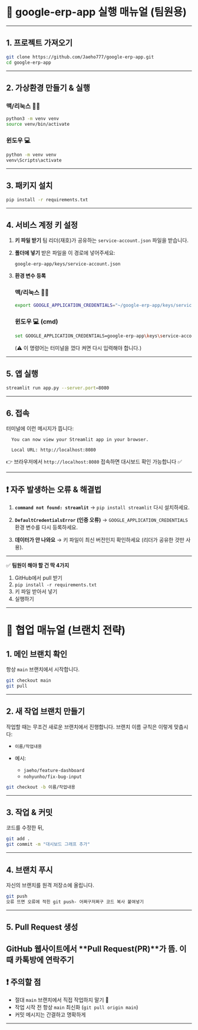 # 📝 google-erp-app 실행 매뉴얼 (팀원용)

---

## 1. 프로젝트 가져오기

```bash
git clone https://github.com/Jaeho777/google-erp-app.git
cd google-erp-app
```

---

## 2. 가상환경 만들기 & 실행

### 맥/리눅스 🍎🐧

```bash
python3 -m venv venv
source venv/bin/activate
```

### 윈도우 💻

```bash
python -m venv venv
venv\Scripts\activate
```

---

## 3. 패키지 설치

```bash
pip install -r requirements.txt
```

---

## 4. 서비스 계정 키 설정

1. **키 파일 받기**
   팀 리더(재호)가 공유하는 `service-account.json` 파일을 받습니다.

2. **폴더에 넣기**
   받은 파일을 이 경로에 넣어주세요:

   ```
   google-erp-app/keys/service-account.json
   ```

3. **환경 변수 등록**

   ### 맥/리눅스 🍎🐧

   ```bash
   export GOOGLE_APPLICATION_CREDENTIALS="~/google-erp-app/keys/service-account.json"
   ```

   ### 윈도우 💻 (cmd)

   ```bash
   set GOOGLE_APPLICATION_CREDENTIALS=google-erp-app\keys\service-account.json
   ```

   (⚠️ 이 명령어는 터미널을 껐다 켜면 다시 입력해야 합니다.)

---

## 5. 앱 실행

```bash
streamlit run app.py --server.port=8080
```

---

## 6. 접속

터미널에 이런 메시지가 뜹니다:

```
  You can now view your Streamlit app in your browser.

  Local URL: http://localhost:8080
```

👉 브라우저에서 `http://localhost:8080` 접속하면 대시보드 확인 가능합니다 ✅

---

## ❗ 자주 발생하는 오류 & 해결법

1. **`command not found: streamlit`**
   → `pip install streamlit` 다시 설치하세요.

2. **`DefaultCredentialsError` (인증 오류)**
   → `GOOGLE_APPLICATION_CREDENTIALS` 환경 변수를 다시 등록하세요.

3. **데이터가 안 나와요**
   → 키 파일이 최신 버전인지 확인하세요 (리더가 공유한 것만 사용).

---

✅ **팀원이 해야 할 건 딱 4가지**

1. GitHub에서 pull 받기
2. `pip install -r requirements.txt`
3. 키 파일 받아서 넣기
4. 실행하기

---

# 🔀 협업 매뉴얼 (브랜치 전략)

## 1. 메인 브랜치 확인

항상 `main` 브랜치에서 시작합니다.

```bash
git checkout main
git pull
```

---

## 2. 새 작업 브랜치 만들기

작업할 때는 무조건 새로운 브랜치에서 진행합니다.
브랜치 이름 규칙은 이렇게 맞춥시다:

* `이름/작업내용`
* 예시:

  * `jaeho/feature-dashboard`
  * `nohyunho/fix-bug-input`

```bash
git checkout -b 이름/작업내용
```

---

## 3. 작업 & 커밋

코드를 수정한 뒤,

```bash
git add .
git commit -m "대시보드 그래프 추가"
```

---

## 4. 브랜치 푸시

자신의 브랜치를 원격 저장소에 올립니다.

```bash
git push
오류 뜨면 오류에 적힌 git push- 어쩌구저쩌구 코드 복사 붙여넣기
```

---

## 5. Pull Request 생성

GitHub 웹사이트에서 **Pull Request(PR)**가 뜸.
이때 카톡방에 연락주기
---

## ❗ 주의할 점

* 절대 `main` 브랜치에서 직접 작업하지 말기 🚫
* 작업 시작 전 항상 `main` 최신화 (`git pull origin main`)
* 커밋 메시지는 간결하고 명확하게

---
